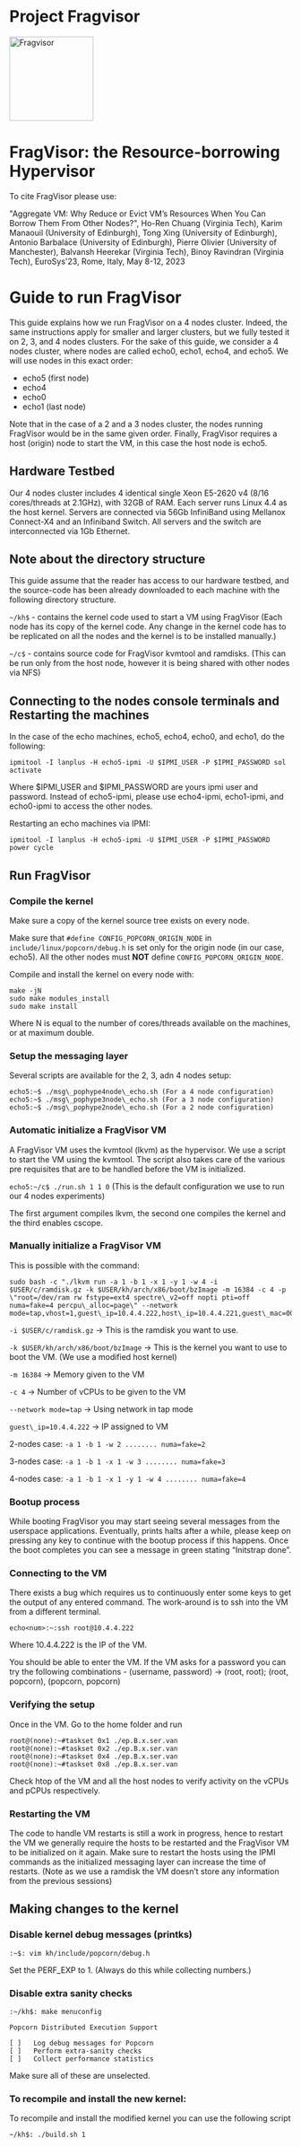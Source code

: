 # Project Fragvisor
<img src="https://github.com/systems-nuts/fragvisor-kvmtool/blob/master/frag.png" alt="Fragvisor" width="150" height="150"> 

# FragVisor: the Resource-borrowing Hypervisor
 
To cite FragVisor please use: 

"Aggregate VM: Why Reduce or Evict VM’s Resources When You Can Borrow Them From Other Nodes?", Ho-Ren Chuang (Virginia Tech), Karim Manaouil (University of Edinburgh), Tong Xing (University of Edinburgh), Antonio Barbalace (University of Edinburgh), Pierre Olivier (University of Manchester), Balvansh Heerekar (Virginia Tech), Binoy Ravindran (Virginia Tech), EuroSys'23, Rome, Italy, May 8-12, 2023 


# Guide to run FragVisor

This guide explains how we run FragVisor on a 4 nodes cluster.
Indeed, the same instructions apply for smaller and larger clusters, but we fully tested it on 2, 3, and 4 nodes clusters.
For the sake of this guide, we consider a 4 nodes cluster, where nodes are called echo0, echo1, echo4, and echo5. We will use nodes in this exact order:
* echo5 (first node)
* echo4
* echo0
* echo1 (last node)

Note that in the case of a 2 and a 3 nodes cluster, the nodes running FragVisor would be in the same given order.
Finally, FragVisor requires a host (origin) node to start the VM, in this case the host node is echo5.


## Hardware Testbed

Our 4 nodes cluster includes 4 identical single Xeon E5-2620 v4 (8/16 cores/threads at 2.1GHz), with 32GB of RAM.
Each server runs Linux 4.4 as the host kernel.
Servers are connected via 56Gb InfiniBand using Mellanox Connect-X4 and an Infiniband Switch.
All servers and the switch are interconnected via 1Gb Ethernet.


## Note about the directory structure

This guide assume that the reader has access to our hardware testbed, and the source-code has been already downloaded to each machine with the following directory structure.

`~/kh$` - contains the kernel code used to start a VM using FragVisor (Each node has its copy of the kernel code. Any change in the kernel code has to be replicated on all the nodes and the kernel is to be installed manually.)

`~/c$` - contains source code for FragVisor kvmtool and ramdisks. (This can be run only from the host node, however it is being shared with other nodes via NFS)


## Connecting to the nodes console terminals and Restarting the machines


In the case of the echo machines, echo5, echo4, echo0, and echo1, do the following:

	ipmitool -I lanplus -H echo5-ipmi -U $IPMI_USER -P $IPMI_PASSWORD sol activate

Where $IPMI_USER and $IPMI_PASSWORD are yours ipmi user and password. Instead of echo5-ipmi, please use echo4-ipmi, echo1-ipmi, and echo0-ipmi to access the other nodes.

Restarting an echo machines via IPMI:

	ipmitool -I lanplus -H echo5-ipmi -U $IPMI_USER -P $IPMI_PASSWORD  power cycle


## Run FragVisor

### Compile the kernel

Make sure a copy of the kernel source tree exists on every node.

Make sure that `#define CONFIG_POPCORN_ORIGIN_NODE` in `include/linux/popcorn/debug.h` is set only for the origin node (in our case, echo5). All the other nodes must **NOT** define `CONFIG_POPCORN_ORIGIN_NODE`.

Compile and install the kernel on every node with:
	
	make -jN
	sudo make modules_install
	sudo make install

Where N is equal to the number of cores/threads available on the machines, or at maximum double.

### Setup the messaging layer

Several scripts are available for the 2, 3, adn 4 nodes setup:

	echo5:~$ ./msg\_pophype4node\_echo.sh (For a 4 node configuration)
	echo5:~$ ./msg\_pophype3node\_echo.sh (For a 3 node configuration)
	echo5:~$ ./msg\_pophype2node\_echo.sh (For a 2 node configuration)


### Automatic initialize a FragVisor VM 

A FragVisor VM uses the kvmtool (lkvm) as the hypervisor.
We use a script to start the VM using the kvmtool. The script also takes care of the various pre requisites that are to be handled before the VM is initialized.

`echo5:~/c$ ./run.sh 1 1 0` (This is the default configuration we use to run our 4 nodes experiments)

The first argument compiles lkvm, the second one compiles the kernel and the third enables cscope. 


### Manually initialize a FragVisor VM

This is possible with the command:

	sudo bash -c "./lkvm run -a 1 -b 1 -x 1 -y 1 -w 4 -i $USER/c/ramdisk.gz -k $USER/kh/arch/x86/boot/bzImage -m 16384 -c 4 -p \"root=/dev/ram rw fstype=ext4 spectre\_v2=off nopti pti=off numa=fake=4 percpu\_alloc=page\" --network mode=tap,vhost=1,guest\_ip=10.4.4.222,host\_ip=10.4.4.221,guest\_mac=00:11:22:33:44:55"

`-i $USER/c/ramdisk.gz` → This is the ramdisk you want to use. 

`-k $USER/kh/arch/x86/boot/bzImage` → This is the kernel you want to use to boot the VM. (We use a modified host kernel)

`-m 16384` → Memory given to the VM

`-c 4` → Number of vCPUs to be given to the VM

`--network mode=tap` → Using network in tap mode

`guest\_ip=10.4.4.222` → IP assigned to VM

2-nodes case: `-a 1 -b 1 -w 2 ........ numa=fake=2`

3-nodes case: `-a 1 -b 1 -x 1 -w 3 ........ numa=fake=3`

4-nodes case: `-a 1 -b 1 -x 1 -y 1 -w 4 ........ numa=fake=4`


### Bootup process

While booting FragVisor you may start seeing several messages from the userspace applications.
Eventually, prints halts after a while, please keep on pressing any key to continue with the bootup process if this happens.
Once the boot completes you can see a message in green stating “Initstrap done”.


### Connecting to the VM

There exists a bug which requires us to continuously enter some keys to get the output of any entered command. The work-around is to ssh into the VM from a different terminal.

	echo<num>:~:ssh root@10.4.4.222
	
Where 10.4.4.222 is the IP of the VM.

You should be able to enter the VM. If the VM asks for a password you can try the following combinations - (username, password) → (root, root); (root, popcorn), (popcorn, popcorn)


### Verifying the setup

Once in the VM. Go to the home folder and run

	root@(none):~#taskset 0x1 ./ep.B.x.ser.van
	root@(none):~#taskset 0x2 ./ep.B.x.ser.van
	root@(none):~#taskset 0x4 ./ep.B.x.ser.van
	root@(none):~#taskset 0x8 ./ep.B.x.ser.van

Check htop of the VM and all the host nodes to verify activity on the vCPUs and pCPUs respectively.


### Restarting the VM

The code to handle VM restarts is still a work in progress, hence to restart the VM we generally require the hosts to be restarted and the FragVisor VM to be initialized on it again. Make sure to restart the hosts using the IPMI commands as the initialized messaging layer can increase the time of restarts. (Note as we use a ramdisk the VM doesn’t store any information from the previous sessions)



## Making changes to the kernel

### Disable kernel debug messages (printks)
	:~$: vim kh/include/popcorn/debug.h
Set the PERF\_EXP to 1. (Always do this while collecting numbers.)

### Disable extra sanity checks
	:~/kh$: make menuconfig

	Popcorn Distributed Execution Support 
	
	[ ]   Log debug messages for Popcorn
	[ ]   Perform extra-sanity checks
	[ ]   Collect performance statistics
Make sure all of these are unselected.

### To recompile and install the new kernel:
To recompile and install the modified kernel you can use the following script
	
	~/kh$: ./build.sh 1
